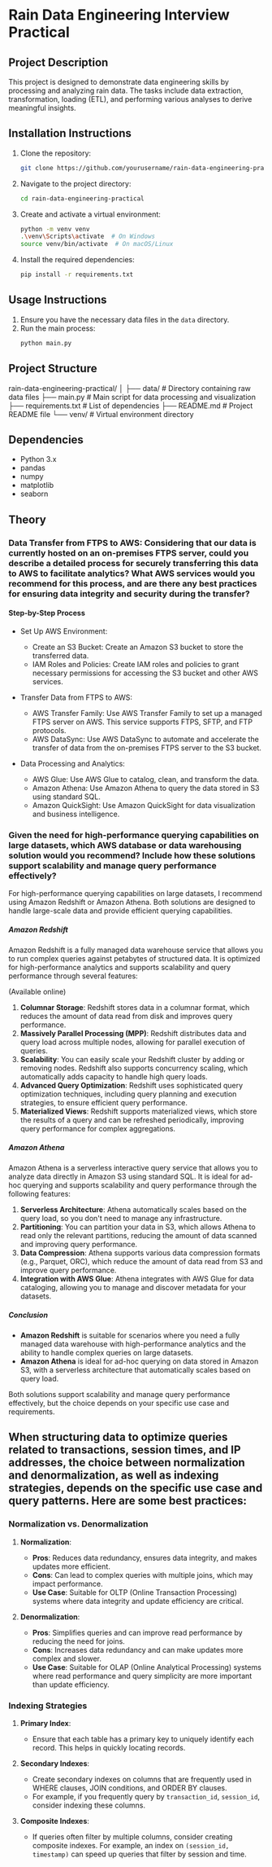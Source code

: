 # Rain Data Engineering Interview Practical

## Project Description
This project is designed to demonstrate data engineering skills by processing and analyzing rain data. The tasks include data extraction, transformation, loading (ETL), and performing various analyses to derive meaningful insights.

## Installation Instructions
1. Clone the repository:
    ```sh
    git clone https://github.com/yourusername/rain-data-engineering-practical.git
    ```
2. Navigate to the project directory:
    ```sh
    cd rain-data-engineering-practical
    ```
3. Create and activate a virtual environment:
    ```sh
    python -m venv venv
    .\venv\Scripts\activate  # On Windows
    source venv/bin/activate  # On macOS/Linux
    ```
4. Install the required dependencies:
    ```sh
    pip install -r requirements.txt
    ```

## Usage Instructions
1. Ensure you have the necessary data files in the `data` directory.
2. Run the main process:
    ```sh
    python main.py
    ```

## Project Structure
rain-data-engineering-practical/
│
├── data/                  # Directory containing raw data files
├── main.py                # Main script for data processing and visualization
├── requirements.txt       # List of dependencies
├── README.md              # Project README file
└── venv/                  # Virtual environment directory

## Dependencies
- Python 3.x
- pandas
- numpy
- matplotlib
- seaborn

## Theory

### Data Transfer from FTPS to AWS: Considering that our data is currently hosted on an on-premises FTPS server, could you describe a detailed process for securely transferring this data to AWS to facilitate analytics? What AWS services would you recommend for this process, and are there any best practices for ensuring data integrity and security during the transfer?


#### Step-by-Step Process
- Set Up AWS Environment:
    - Create an S3 Bucket: Create an Amazon S3 bucket to store the transferred data.
    - IAM Roles and Policies: Create IAM roles and policies to grant necessary permissions for accessing the S3 bucket and other AWS services.

- Transfer Data from FTPS to AWS:
    - AWS Transfer Family: Use AWS Transfer Family to set up a managed FTPS server on AWS. This service supports FTPS, SFTP, and FTP protocols.
    - AWS DataSync: Use AWS DataSync to automate and accelerate the transfer of data from the on-premises FTPS server to the S3 bucket.

- Data Processing and Analytics:
    - AWS Glue: Use AWS Glue to catalog, clean, and transform the data.
    - Amazon Athena: Use Amazon Athena to query the data stored in S3 using standard SQL.
    - Amazon QuickSight: Use Amazon QuickSight for data visualization and business intelligence.

### Given the need for high-performance querying capabilities on large datasets, which AWS database or data warehousing solution would you recommend? Include how these solutions support scalability and manage query performance effectively?

For high-performance querying capabilities on large datasets, I recommend using Amazon Redshift or Amazon Athena. Both solutions are designed to handle large-scale data and provide efficient querying capabilities.

##### Amazon Redshift
Amazon Redshift is a fully managed data warehouse service that allows you to run complex queries against petabytes of structured data. It is optimized for high-performance analytics and supports scalability and query performance through several features:

(Available online)
1. **Columnar Storage**: Redshift stores data in a columnar format, which reduces the amount of data read from disk and improves query performance.
2. **Massively Parallel Processing (MPP)**: Redshift distributes data and query load across multiple nodes, allowing for parallel execution of queries.
3. **Scalability**: You can easily scale your Redshift cluster by adding or removing nodes. Redshift also supports concurrency scaling, which automatically adds capacity to handle high query loads.
4. **Advanced Query Optimization**: Redshift uses sophisticated query optimization techniques, including query planning and execution strategies, to ensure efficient query performance.
5. **Materialized Views**: Redshift supports materialized views, which store the results of a query and can be refreshed periodically, improving query performance for complex aggregations.

##### Amazon Athena
Amazon Athena is a serverless interactive query service that allows you to analyze data directly in Amazon S3 using standard SQL. It is ideal for ad-hoc querying and supports scalability and query performance through the following features:

1. **Serverless Architecture**: Athena automatically scales based on the query load, so you don't need to manage any infrastructure.
2. **Partitioning**: You can partition your data in S3, which allows Athena to read only the relevant partitions, reducing the amount of data scanned and improving query performance.
3. **Data Compression**: Athena supports various data compression formats (e.g., Parquet, ORC), which reduce the amount of data read from S3 and improve query performance.
4. **Integration with AWS Glue**: Athena integrates with AWS Glue for data cataloging, allowing you to manage and discover metadata for your datasets.

##### Conclusion
- **Amazon Redshift** is suitable for scenarios where you need a fully managed data warehouse with high-performance analytics and the ability to handle complex queries on large datasets.
- **Amazon Athena** is ideal for ad-hoc querying on data stored in Amazon S3, with a serverless architecture that automatically scales based on query load.

Both solutions support scalability and manage query performance effectively, but the choice depends on your specific use case and requirements.

## When structuring data to optimize queries related to transactions, session times, and IP addresses, the choice between normalization and denormalization, as well as indexing strategies, depends on the specific use case and query patterns. Here are some best practices:

### Normalization vs. Denormalization

1. **Normalization**:
   - **Pros**: Reduces data redundancy, ensures data integrity, and makes updates more efficient.
   - **Cons**: Can lead to complex queries with multiple joins, which may impact performance.
   - **Use Case**: Suitable for OLTP (Online Transaction Processing) systems where data integrity and update efficiency are critical.

2. **Denormalization**:
   - **Pros**: Simplifies queries and can improve read performance by reducing the need for joins.
   - **Cons**: Increases data redundancy and can make updates more complex and slower.
   - **Use Case**: Suitable for OLAP (Online Analytical Processing) systems where read performance and query simplicity are more important than update efficiency.

### Indexing Strategies

1. **Primary Index**:
   - Ensure that each table has a primary key to uniquely identify each record. This helps in quickly locating records.

2. **Secondary Indexes**:
   - Create secondary indexes on columns that are frequently used in WHERE clauses, JOIN conditions, and ORDER BY clauses.
   - For example, if you frequently query by `transaction_id`, `session_id`, consider indexing these columns.

3. **Composite Indexes**:
   - If queries often filter by multiple columns, consider creating composite indexes. For example, an index on `(session_id, timestamp)` can speed up queries that filter by session and time.
